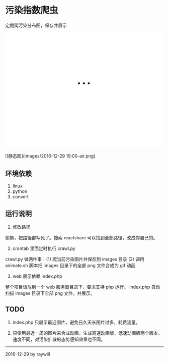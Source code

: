 # 污染指数爬虫

定期爬污染分布图，保存并展示

![实时动画](images/animation.gif)

![静态图](images/2016-12-29 19:00-air.png)

## 环境依赖

1. linux
2. python
3. convert

## 运行说明

1. 修改路径

 偷懒，把路径都写死了。搜索 reactshare 可以找到全部路径，改成你自己的。

2. crontab 里面定时执行 crawl.py

 crawl.py 做两件事：(1) 爬当前污染图片并保存到 images 目录 (2) 调用 animate.sh 脚本把 images 目录下的全部 png 文件合成为 gif 动画

3. web 展示依赖 index.php

 整个项目请放到一个 web 服务器目录下，要求支持 php 运行。 index.php 自动扫描 images 目录下全部 png 文件，并展示。

## TODO

1. index.php 只展示最近图片，避免日久天长图片过多，耗费流量。

2. 只使用最近一周的图片来合成动画。生成高速动画版，低速动画版两个版本。速度不同，对污染扩散的态势感知效果也不同。

---

2016-12-29 by raywill
